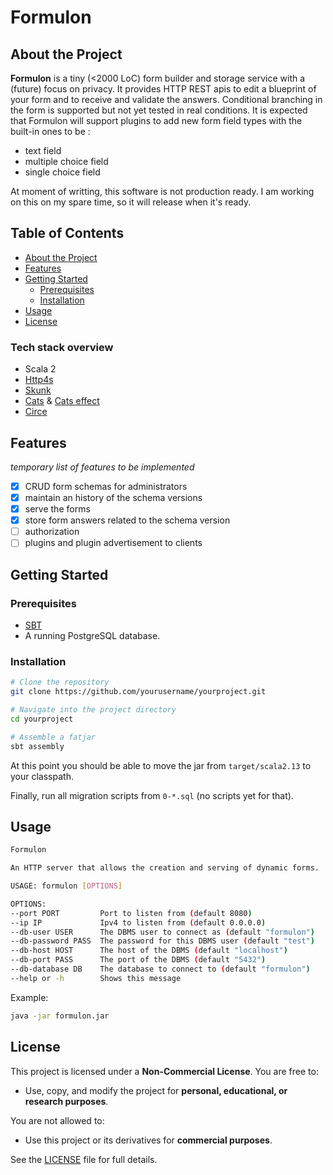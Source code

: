 # Formulon

## **About the Project**

**Formulon** is a tiny (<2000 LoC) form builder and storage service with a
(future) focus on privacy.
It provides HTTP REST apis to edit a blueprint of your form and to receive
and validate the answers.
Conditional branching in the form is supported but not yet tested in real
conditions.
It is expected that Formulon will support plugins to add new form field types
with the built-in ones to be :

- text field
- multiple choice field
- single choice field

At moment of writting, this software is not production ready.
I am working on this on my spare time, so it will release when it's ready.

## **Table of Contents**
- [About the Project](#about-the-project)
- [Features](#features)
- [Getting Started](#getting-started)
  - [Prerequisites](#prerequisites)
  - [Installation](#installation)
- [Usage](#usage)
- [License](#license)

### **Tech stack overview**

- Scala 2
- [Http4s](https://http4s.org/)
- [Skunk](https://typelevel.org/skunk/)
- [Cats](https://typelevel.org/cats/) & [Cats effect](https://typelevel.org/cats-effect/)
- [Circe](https://circe.github.io/circe/)

## **Features**

*temporary list of features to be implemented*

- [X] CRUD form schemas for administrators
- [X] maintain an history of the schema versions
- [X] serve the forms
- [X] store form answers related to the schema version
- [ ] authorization
- [ ] plugins and plugin advertisement to clients

## **Getting Started**

### **Prerequisites**

- [SBT](https://www.scala-sbt.org/)
- A running PostgreSQL database.

### **Installation**

```bash
# Clone the repository
git clone https://github.com/yourusername/yourproject.git

# Navigate into the project directory
cd yourproject

# Assemble a fatjar
sbt assembly
```

At this point you should be able to move the jar from `target/scala2.13` to your classpath.

Finally, run all migration scripts from `0-*.sql` (no scripts yet for that).

## **Usage**

```bash
Formulon

An HTTP server that allows the creation and serving of dynamic forms.

USAGE: formulon [OPTIONS]

OPTIONS:
--port PORT         Port to listen from (default 8080)
--ip IP             Ipv4 to listen from (default 0.0.0.0)
--db-user USER      The DBMS user to connect as (default "formulon")
--db-password PASS  The password for this DBMS user (default "test")
--db-host HOST      The host of the DBMS (default "localhost")
--db-port PASS      The port of the DBMS (default "5432")
--db-database DB    The database to connect to (default "formulon")
--help or -h        Shows this message
```

Example:

```bash
java -jar formulon.jar
```

## **License**

This project is licensed under a **Non-Commercial License**.
You are free to:
- Use, copy, and modify the project for **personal, educational, or research purposes**.

You are not allowed to:
- Use this project or its derivatives for **commercial purposes**.

See the [LICENSE](LICENSE) file for full details.

